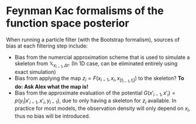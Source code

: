 # Feynman Kac formalisms of the function space posterior


When running a particle filter (with the Bootstrap formalism), sources of bias at each filtering step include:

- Bias from the numercial approximation scheme that is used to simulate a skeleton from $\mathbb{X}_{x_{i-1}, \Delta t}$. (In 1D case, can be eliminated entirely using exact simulation)
- Bias from applying the map $z_i = F(x_{i-1}, x_i, x_{[t_{i-1},t_i]})$ to the skeleton? **To do: Ask Alex what the map is!**
- Bias from the approximate evaluation of the potential $G(x'_{i-1}, x'_i)=p(y_i| x'_{i-1}, x'_i, y_{i-1})$, due to only having a skeleton for $z_i$ available. In practice for most models, the observation density will only depend on $x_i$, thus no bias will be introduced.
